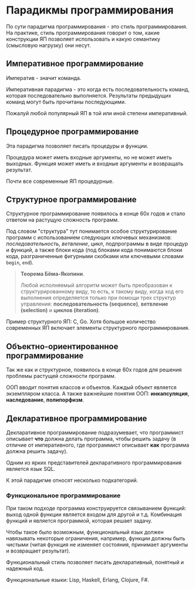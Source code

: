 # Парадикмы программирования

По сути парадигма программирования - это стиль программирования. На практике, стиль
программирования говорит о том, какие конструкции ЯП позволяет использовать и какую
семантику (смысловую нагрузку) они несут.

## Императивное программирование

Императив - значит команда.

Императивная парадигма - это когда есть последовательность команд, которая
последовательно выполняется. Результаты предыдущих команд могут быть прочитаны
последующими.

Пожалуй любой популярный ЯП в той или иной степени императивный.

## Процедурное программирование

Эта парадигма позволяет писать процедуры и функции.

Процедура может иметь входные аргументы, но не может иметь выходных. Функция может иметь
и входные аргументы и возвращать результат.

Почти все современные ЯП процедурные.

## Структурное программирование

Структурное программирование появилось в конце 60х годов и стало ответом на растущую
сложность программ.

Под словом "структура" тут понимается особое структурирование программ с использованием
следующих ключевых механизмов: *последовательность*, *ветвление*, *цикл*, подпрограммы
в виде процедур и функций, а также блоки кода (под блоками кода понимаются блоки кода,
разграниченные фигурными скобками или ключевыми словами `begin`, `end`).

>**Теорема Бёма-Якопини**.
>
> Любой исполняемый алгоритм может быть преобразован к структурированному виду, то есть,
> к такому виду, когда ход его выполнения определяется только при помощи трех структур
> управления: **последовательность (sequence)**, **ветвление (selection)** и **циклов
> (iteration)**.

Пример структурного ЯП: C, Go. Хотя большое количество современных ЯП включает элементы
структурного программирования.

## Объектно-ориентированное программирование

Так же как и структурное, появилось в конце 60х годов для решения проблемы растущей
сложности программ.

ООП вводит понятия классов и объектов. Каждый объект является экземпляром класса. А
также важнейшие понятия ООП: **инкапсуляция**, **наследование**, **полипорфизм**.

## Декларативное программирование

Декларативное программирование подразумевает, что программист описывает **что** должна
делать программа, чтобы решить задачу (в отличие от императивного, где программист
описывает **как** программа должна решить задачу).

Одним из ярких представителей декларативного программирования является язык SQL.

К этой парадигме относят несколько подкатегорий.

### Функциональное программирование

При таком подходе программа конструируется связыванием функций: выход одной функции
является входом для другой и т.д. Комбинация функций и является программой, которая
решает задачу.

Чтобы такое было возможным, функциональный язык должен навязывать некоторые ограничения,
например, функции должны быть *чистыми* (читая функция не изменяет состояния, принимает
аргументы и возвращает результат).

Функциональный стиль позволяет писать декларативный, понятный и надежный код.

Функциональные языки: Lisp, Haskell, Erlang, Clojure, F#.

